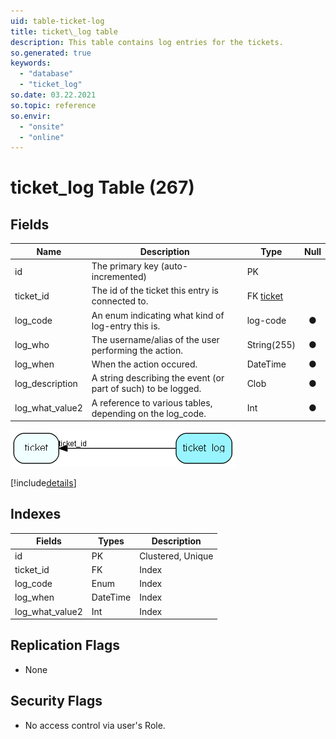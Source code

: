 ```yaml
---
uid: table-ticket-log
title: ticket\_log table
description: This table contains log entries for the tickets.
so.generated: true
keywords:
  - "database"
  - "ticket_log"
so.date: 03.22.2021
so.topic: reference
so.envir:
  - "onsite"
  - "online"
---
```


# ticket\_log Table (267)

## Fields

| Name | Description | Type | Null |
|------|-------------|------|:----:|
|id|The primary key (auto-incremented)|PK| |
|ticket\_id|The id of the ticket this entry is connected to.|FK [ticket](ticket.md)| |
|log\_code|An enum indicating what kind of log-entry this is.|log-code|&#x25CF;|
|log\_who|The username/alias of the user performing the action.|String(255)|&#x25CF;|
|log\_when|When the action occured.|DateTime|&#x25CF;|
|log\_description|A string describing the event (or part of such) to be logged.|Clob|&#x25CF;|
|log\_what\_value2|A reference to various tables, depending on the log_code.|Int|&#x25CF;|


![ticket_log table relationship diagram](./media/ticket_log.png)

[!include[details](./includes/ticket-log.md)]

## Indexes

| Fields | Types | Description |
|--------|-------|-------------|
|id |PK |Clustered, Unique |
|ticket\_id |FK |Index |
|log\_code |Enum |Index |
|log\_when |DateTime |Index |
|log\_what\_value2 |Int |Index |

## Replication Flags

* None

## Security Flags

* No access control via user's Role.


